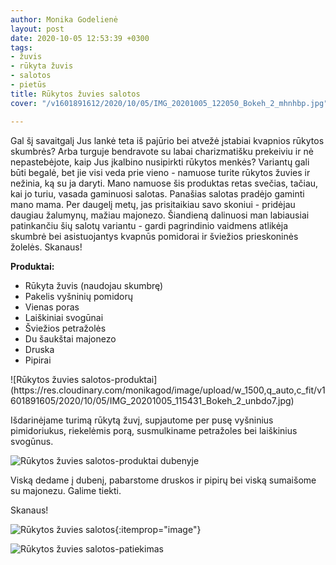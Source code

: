 ```yaml
---
author: Monika Godelienė
layout: post
date: 2020-10-05 12:53:39 +0300
tags:
- žuvis
- rūkyta žuvis
- salotos
- pietūs
title: Rūkytos žuvies salotos
cover: "/v1601891612/2020/10/05/IMG_20201005_122050_Bokeh_2_mhnhbp.jpg"

---
```

Gal šį savaitgalį Jus lankė teta iš pajūrio bei atvežė įstabiai kvapnios rūkytos skumbrės? Arba turguje bendravote su labai charizmatišku prekeiviu ir nė nepastebėjote, kaip Jus įkalbino nusipirkti rūkytos menkės? Variantų gali būti begalė, bet jie visi veda prie vieno - namuose turite rūkytos žuvies ir nežinia, ką su ja daryti. Mano namuose šis produktas retas svečias, tačiau, kai jo turiu, vasada gaminuosi salotas. Panašias salotas pradėjo gaminti mano mama. Per daugelį metų, jas prisitaikiau savo skoniui - pridėjau daugiau žalumynų, mažiau majonezo. Šiandieną dalinuosi man labiausiai patinkančiu šių salotų variantu -  gardi pagrindinio vaidmens atlikėja skumbrė bei asistuojantys kvapnūs pomidorai ir šviežios prieskoninės žolelės. Skanaus!

**Produktai:**

* <span itemprop="recipeIngredient">Rūkyta žuvis (naudojau skumbrę)</span>
* <span itemprop="recipeIngredient">Pakelis vyšninių pomidorų</span>
* <span itemprop="recipeIngredient">Vienas poras</span>
* <span itemprop="recipeIngredient">Laiškiniai svogūnai</span>
* <span itemprop="recipeIngredient">Šviežios petražolės</span>
* <span itemprop="recipeIngredient">Du šaukštai majonezo</span>
* <span itemprop="recipeIngredient">Druska</span>
* <span itemprop="recipeIngredient">Pipirai</span>

<div itemprop="recipeInstructions" markdown="1">
![Rūkytos žuvies salotos-produktai](https://res.cloudinary.com/monikagod/image/upload/w_1500,q_auto,c_fit/v1601891605/2020/10/05/IMG_20201005_115431_Bokeh_2_unbdo7.jpg)

Išdarinėjame turimą rūkytą žuvį, supjautome per pusę vyšninius pimidoriukus, riekelėmis porą, susmulkiname petražoles bei laiškinius svogūnus.

![Rūkytos žuvies salotos-produktai dubenyje](https://res.cloudinary.com/monikagod/image/upload/w_1500,q_auto,c_fit/v1601891605/2020/10/05/IMG_20201005_121148_Bokeh_2_eb72jy.jpg)

Viską dedame į dubenį, pabarstome druskos ir pipirų bei viską sumaišome su majonezu. Galime tiekti.
</div>

Skanaus!

![Rūkytos žuvies salotos](https://res.cloudinary.com/monikagod/image/upload/w_1500,q_auto,c_fit/v1601891612/2020/10/05/IMG_20201005_122050_Bokeh_2_mhnhbp.jpg){:itemprop="image"}

![Rūkytos žuvies salotos-patiekimas](https://res.cloudinary.com/monikagod/image/upload/w_1500,q_auto,c_fit/v1601891613/2020/10/05/IMG_20201005_122811_Bokeh_2_cd0hmu.jpg)